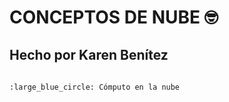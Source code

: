 # CONCEPTOS DE NUBE  :nerd_face:
## Hecho por Karen Benítez <h6>
```
:large_blue_circle: Cómputo en la nube

```
 
